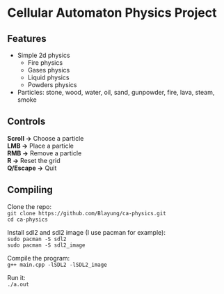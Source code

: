 # Cellular Automaton Physics Project
## Features
* Simple 2d physics
    * Fire physics
    * Gases physics
    * Liquid physics
    * Powders physics
* Particles: stone, wood, water, oil, sand, gunpowder, fire, lava, steam, smoke
## Controls
**Scroll ->** Choose a particle  
**LMB ->** Place a particle  
**RMB ->** Remove a particle  
**R ->** Reset the grid  
**Q/Escape ->** Quit  
## Compiling
Clone the repo:  
`git clone https://github.com/Blayung/ca-physics.git`  
`cd ca-physics`  

Install sdl2 and sdl2 image (I use pacman for example):  
`sudo pacman -S sdl2`  
`sudo pacman -S sdl2_image`  

Compile the program:  
`g++ main.cpp -lSDL2 -lSDL2_image`  

Run it:  
`./a.out`
